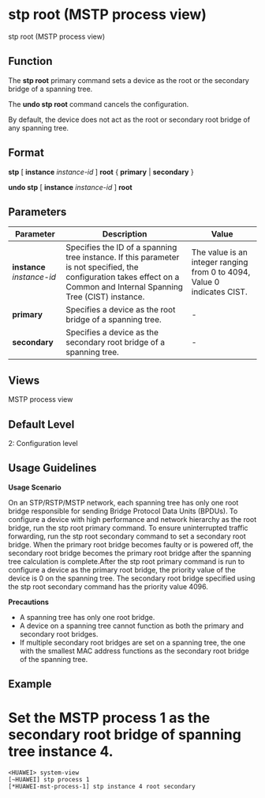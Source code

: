 stp root (MSTP process view)
============================

stp root (MSTP process view)

Function
--------



The **stp root** primary command sets a device as the root or the secondary bridge of a spanning tree.

The **undo stp root** command cancels the configuration.



By default, the device does not act as the root or secondary root bridge of any spanning tree.


Format
------

**stp** [ **instance** *instance-id* ] **root** { **primary** | **secondary** }

**undo stp** [ **instance** *instance-id* ] **root**


Parameters
----------

| Parameter | Description | Value |
| --- | --- | --- |
| **instance** *instance-id* | Specifies the ID of a spanning tree instance.  If this parameter is not specified, the configuration takes effect on a Common and Internal Spanning Tree (CIST) instance. | The value is an integer ranging from 0 to 4094, Value 0 indicates CIST. |
| **primary** | Specifies a device as the root bridge of a spanning tree. | - |
| **secondary** | Specifies a device as the secondary root bridge of a spanning tree. | - |



Views
-----

MSTP process view


Default Level
-------------

2: Configuration level


Usage Guidelines
----------------

**Usage Scenario**



On an STP/RSTP/MSTP network, each spanning tree has only one root bridge responsible for sending Bridge Protocol Data Units (BPDUs). To configure a device with high performance and network hierarchy as the root bridge, run the stp root primary command. To ensure uninterrupted traffic forwarding, run the stp root secondary command to set a secondary root bridge. When the primary root bridge becomes faulty or is powered off, the secondary root bridge becomes the primary root bridge after the spanning tree calculation is complete.After the stp root primary command is run to configure a device as the primary root bridge, the priority value of the device is 0 on the spanning tree. The secondary root bridge specified using the stp root secondary command has the priority value 4096.



**Precautions**

* A spanning tree has only one root bridge.
* A device on a spanning tree cannot function as both the primary and secondary root bridges.
* If multiple secondary root bridges are set on a spanning tree, the one with the smallest MAC address functions as the secondary root bridge of the spanning tree.


Example
-------

# Set the MSTP process 1 as the secondary root bridge of spanning tree instance 4.
```
<HUAWEI> system-view
[~HUAWEI] stp process 1
[*HUAWEI-mst-process-1] stp instance 4 root secondary

```